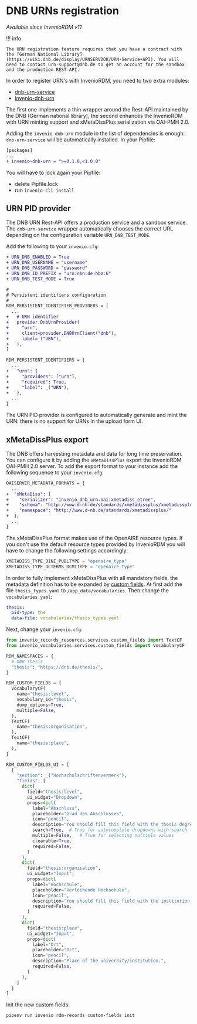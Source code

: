# DNB URNs registration

*Available since InvenioRDM v11*

!!! info

    The URN registration feature requires that you have a contract with the [German National Library](https://wiki.dnb.de/display/URNSERVDOK/URN-Service+API). You will need to contact urn-support@dnb.de to get an account for the sandbox and the production REST-API.

In order to register URN's with InvenioRDM, you need to two extra modules:

- [dnb-urn-service](https://pypi.org/project/dnb-urn-service/)
- [invenio-dnb-urn](https://pypi.org/project/invenio-dnb-urn/)

The first one implements a thin wrapper around the Rest-API maintained by the DNB (German national library),
the second enhances the InvenioRDM with URN minting support and xMetaDissPlus serialization via OAI-PMH 2.0.

Adding the `invenio-dnb-urn` module in the list of dependencies is enough: `dnb-urn-service` will be automatically installed.
In your Pipfile:

```diff
[packages]
...
+ invenio-dnb-urn = ">=0.1.0,<1.0.0"
```

You will have to lock again your Pipfile:

- delete Pipfile.lock
- run `invenio-cli install`

## URN PID provider

The DNB URN Rest-API offers a production service and a sandbox service. The `dnb-urn-service` wrapper
automatically chooses the correct URL depending on the configuration variable `URN_DNB_TEST_MODE`.

Add the following to your `invenio.cfg`:

```diff
+ URN_DNB_ENABLED = True
+ URN_DNB_USERNAME = "username"
+ URN_DNB_PASSWORD = "password"
+ URN_DNB_ID_PREFIX = "urn:nbn:de:hbz:6"
+ URN_DNB_TEST_MODE = True

#
# Persistent identifiers configuration
#
RDM_PERSISTENT_IDENTIFIER_PROVIDERS = [
  ...
+   # URN identifier
+   provider.DnbUrnProvider(
+     "urn",
+     client=provider.DNBUrnClient("dnb"),
+     label=_("URN"),
+   ),
]

RDM_PERSISTENT_IDENTIFIERS = {
  ...
+   "urn": {
+     "providers": ["urn"],
+     "required": True,
+     "label": _("URN"),
+   },
  ...
}
```

The URN PID provider is configured to automatically generate and mint the URN: there is no support
for URNs in the upload form UI.

## xMetaDissPlus export

The DNB offers harvesting metadata and data for long time preservation. You can configure it by adding
the `xMetaDissPlus` export the InvenioRDM OAI-PMH 2.0 server.
To add the export format to your instance add the following sequence to your `invenio.cfg`:

```diff
OAISERVER_METADATA_FORMATS = {
  ...
+  "xMetaDiss": {
+    "serializer": "invenio_dnb_urn.oai:xmetadiss_etree",
+    "schema": "http://www.d-nb.de/standards/xmetadissplus/xmetadissplus.xsd",
+    "namespace": "http://www.d-nb.de/standards/xmetadissplus/"
+  },
  ...
}
```

The xMetaDissPlus format makes use of the OpenAIRE resource types. If you don't use the default resource
types provided by InvenioRDM you will have to change the following settings accordingly:

```python
XMETADISS_TYPE_DINI_PUBLTYPE = "openaire_type"
XMETADISS_TYPE_DCTERMS_DCMITYPE = "openaire_type"
```

In order to fully implement xMetaDissPlus with all mandatory fields, the metadata definition has to be expanded by [custom
fields](../../../develop/howtos/cusomt_fields.md).
At first add the file `thesis_types.yaml` to `/app_data/vocabularies`. Then change the `vocabularies.yaml`:

```yaml
thesis:
  pid-type: ths
  data-file: vocabularies/thesis_types.yaml
```

Next, change your `invenio.cfg`:

```python
from invenio_records_resources.services.custom_fields import TextCF
from invenio_vocabularies.services.custom_fields import VocabularyCF

RDM_NAMESPACES = {
  # DNB Thesis
  "thesis": "https://dnb.de/thesis/",
}

RDM_CUSTOM_FIELDS = {
  VocabularyCF(
    name="thesis:level",
    vocabulary_id="thesis",
    dump_options=True,
    multiple=False,
  ),
  TextCF(
    name="thesis:organisation",
  ),
  TextCF(
    name="thesis:place",
  ),
}

RDM_CUSTOM_FIELDS_UI = [
  {
    "section": _("Hochschulschriftenvermerk"),
    "fields": [
      dict(
        field="thesis:level",
        ui_widget="Dropdown",
        props=dict(
          label="Abschluss",
          placeholder="Grad des Abschlusses",
          icon="pencil",
          description="You should fill this field with the thesis degree",
          search=True,  # True for autocomplete dropdowns with search functionality
          multiple=False,   # True for selecting multiple values
          clearable=True,
          required=False,
        )
      ),
      dict(
        field="thesis:organisation",
        ui_widget="Input",
        props=dict(
          label="Hochschule",
          placeholder="Verleihende Hochschule",
          icon="pencil",
          description="You should fill this field with the institution that awards the degree",
          required=False,
        )
      ),
      dict(
        field="thesis:place",
        ui_widget="Input",
        props=dict(
          label="Ort",
          placeholder="Ort",
          icon="pencil",
          description="Place of the university/institution.",
          required=False,
        )
      ),
    ]
  }
]
```

Init the new custom fields:

```shell
pipenv run invenio rdm-records custom-fields init
```
